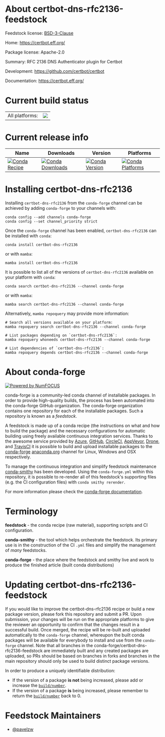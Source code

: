 About certbot-dns-rfc2136-feedstock
===================================

Feedstock license: [BSD-3-Clause](https://github.com/conda-forge/certbot-dns-rfc2136-feedstock/blob/main/LICENSE.txt)

Home: https://certbot.eff.org/

Package license: Apache-2.0

Summary: RFC 2136 DNS Authenticator plugin for Certbot

Development: https://github.com/certbot/certbot

Documentation: https://certbot.eff.org/

Current build status
====================


<table><tr><td>All platforms:</td>
    <td>
      <a href="https://dev.azure.com/conda-forge/feedstock-builds/_build/latest?definitionId=26580&branchName=main">
        <img src="https://dev.azure.com/conda-forge/feedstock-builds/_apis/build/status/certbot-dns-rfc2136-feedstock?branchName=main">
      </a>
    </td>
  </tr>
</table>

Current release info
====================

| Name | Downloads | Version | Platforms |
| --- | --- | --- | --- |
| [![Conda Recipe](https://img.shields.io/badge/recipe-certbot--dns--rfc2136-green.svg)](https://anaconda.org/conda-forge/certbot-dns-rfc2136) | [![Conda Downloads](https://img.shields.io/conda/dn/conda-forge/certbot-dns-rfc2136.svg)](https://anaconda.org/conda-forge/certbot-dns-rfc2136) | [![Conda Version](https://img.shields.io/conda/vn/conda-forge/certbot-dns-rfc2136.svg)](https://anaconda.org/conda-forge/certbot-dns-rfc2136) | [![Conda Platforms](https://img.shields.io/conda/pn/conda-forge/certbot-dns-rfc2136.svg)](https://anaconda.org/conda-forge/certbot-dns-rfc2136) |

Installing certbot-dns-rfc2136
==============================

Installing `certbot-dns-rfc2136` from the `conda-forge` channel can be achieved by adding `conda-forge` to your channels with:

```
conda config --add channels conda-forge
conda config --set channel_priority strict
```

Once the `conda-forge` channel has been enabled, `certbot-dns-rfc2136` can be installed with `conda`:

```
conda install certbot-dns-rfc2136
```

or with `mamba`:

```
mamba install certbot-dns-rfc2136
```

It is possible to list all of the versions of `certbot-dns-rfc2136` available on your platform with `conda`:

```
conda search certbot-dns-rfc2136 --channel conda-forge
```

or with `mamba`:

```
mamba search certbot-dns-rfc2136 --channel conda-forge
```

Alternatively, `mamba repoquery` may provide more information:

```
# Search all versions available on your platform:
mamba repoquery search certbot-dns-rfc2136 --channel conda-forge

# List packages depending on `certbot-dns-rfc2136`:
mamba repoquery whoneeds certbot-dns-rfc2136 --channel conda-forge

# List dependencies of `certbot-dns-rfc2136`:
mamba repoquery depends certbot-dns-rfc2136 --channel conda-forge
```


About conda-forge
=================

[![Powered by
NumFOCUS](https://img.shields.io/badge/powered%20by-NumFOCUS-orange.svg?style=flat&colorA=E1523D&colorB=007D8A)](https://numfocus.org)

conda-forge is a community-led conda channel of installable packages.
In order to provide high-quality builds, the process has been automated into the
conda-forge GitHub organization. The conda-forge organization contains one repository
for each of the installable packages. Such a repository is known as a *feedstock*.

A feedstock is made up of a conda recipe (the instructions on what and how to build
the package) and the necessary configurations for automatic building using freely
available continuous integration services. Thanks to the awesome service provided by
[Azure](https://azure.microsoft.com/en-us/services/devops/), [GitHub](https://github.com/),
[CircleCI](https://circleci.com/), [AppVeyor](https://www.appveyor.com/),
[Drone](https://cloud.drone.io/welcome), and [TravisCI](https://travis-ci.com/)
it is possible to build and upload installable packages to the
[conda-forge](https://anaconda.org/conda-forge) [anaconda.org](https://anaconda.org/)
channel for Linux, Windows and OSX respectively.

To manage the continuous integration and simplify feedstock maintenance
[conda-smithy](https://github.com/conda-forge/conda-smithy) has been developed.
Using the ``conda-forge.yml`` within this repository, it is possible to re-render all of
this feedstock's supporting files (e.g. the CI configuration files) with ``conda smithy rerender``.

For more information please check the [conda-forge documentation](https://conda-forge.org/docs/).

Terminology
===========

**feedstock** - the conda recipe (raw material), supporting scripts and CI configuration.

**conda-smithy** - the tool which helps orchestrate the feedstock.
                   Its primary use is in the construction of the CI ``.yml`` files
                   and simplify the management of *many* feedstocks.

**conda-forge** - the place where the feedstock and smithy live and work to
                  produce the finished article (built conda distributions)


Updating certbot-dns-rfc2136-feedstock
======================================

If you would like to improve the certbot-dns-rfc2136 recipe or build a new
package version, please fork this repository and submit a PR. Upon submission,
your changes will be run on the appropriate platforms to give the reviewer an
opportunity to confirm that the changes result in a successful build. Once
merged, the recipe will be re-built and uploaded automatically to the
`conda-forge` channel, whereupon the built conda packages will be available for
everybody to install and use from the `conda-forge` channel.
Note that all branches in the conda-forge/certbot-dns-rfc2136-feedstock are
immediately built and any created packages are uploaded, so PRs should be based
on branches in forks and branches in the main repository should only be used to
build distinct package versions.

In order to produce a uniquely identifiable distribution:
 * If the version of a package **is not** being increased, please add or increase
   the [``build/number``](https://docs.conda.io/projects/conda-build/en/latest/resources/define-metadata.html#build-number-and-string).
 * If the version of a package **is** being increased, please remember to return
   the [``build/number``](https://docs.conda.io/projects/conda-build/en/latest/resources/define-metadata.html#build-number-and-string)
   back to 0.

Feedstock Maintainers
=====================

* [@pavelzw](https://github.com/pavelzw/)

